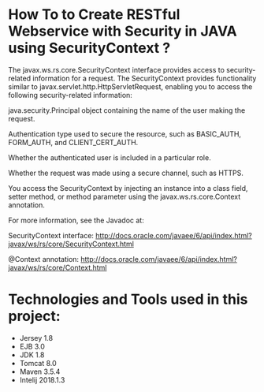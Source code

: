 # How To to Create RESTful Webservice with Security in JAVA using SecurityContext ? 

The javax.ws.rs.core.SecurityContext interface provides access to security-related information for a request. The SecurityContext provides functionality similar to javax.servlet.http.HttpServletRequest, enabling you to access the following security-related information:

java.security.Principal object containing the name of the user making the request.

Authentication type used to secure the resource, such as BASIC_AUTH, FORM_AUTH, and CLIENT_CERT_AUTH.

Whether the authenticated user is included in a particular role.

Whether the request was made using a secure channel, such as HTTPS.

You access the SecurityContext by injecting an instance into a class field, setter method, or method parameter using the javax.ws.rs.core.Context annotation.

For more information, see the Javadoc at:

SecurityContext interface: http://docs.oracle.com/javaee/6/api/index.html?javax/ws/rs/core/SecurityContext.html

@Context annotation: http://docs.oracle.com/javaee/6/api/index.html?javax/ws/rs/core/Context.html


# Technologies and Tools used in this project:

- Jersey 1.8
- EJB 3.0
- JDK 1.8
- Tomcat 8.0
- Maven 3.5.4
- Intelij 2018.1.3

